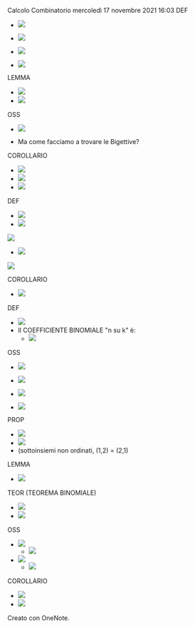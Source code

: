 Calcolo Combinatorio
mercoledì 17 novembre 2021
16:03
DEF

- ![](3ef6c382bb0344d788f760f5747d3385.png)
- ![](e5e912766bba47449ba2ce7fec587c5d.png)
- ![](3770ab56ee46403c91dd2947de942ccc.png)

- ![](b5a40e58d0614f458ee2a9c05cc07589.png)

LEMMA

- ![](fd699b8d811b49f4bc7a5ab4dbe83ba0.png)
- ![](11d8bbd4263a43fba1098fbdc72dda1f.png)

OSS

- ![](89687cfc0a5c43d3a17fe0db38cdf50b.png)

- Ma come facciamo a trovare le Bigettive?

COROLLARIO

- ![](17b58eaac2004eb2bbdae2ccf02f6b4f.png)
- ![](4f9207eb3ca84659a5979ffe8a03e854.png)
- ![](5b4be617fba5417b82066f85f612d61b.png)

DEF

- ![](c08b202a235d427a9c700841226d8579.png)
- ![](7579f3db3dbd4cb98bad85a4de1e0260.png)

![](c7e5599c7e1347a6a62c9a98bb33be41.png)

- ![](ca8313411a304104af4bfe6e86b6d14a.png)

![](5dd6ec6a560d4109800a628e8e746b5b.png)

COROLLARIO

- ![](8a804df68a3d41459f63051f286572ab.png)

DEF

- ![](950e8b5c6c6d4237876a859782639ba5.png)
- Il COEFFICIENTE BINOMIALE "n su k" è:
    - ![](a6c32090626f43c88a13c7417197d99c.png)

OSS

- ![](f2a7207aaa9b44f6a813ec216abf9fa2.png)
- ![](ebee7be1b9d447f9a224c177ac0f702a.png)
- ![](84c1fa0cb04d4dfaaea3944fe89ec64e.png)

- ![](73e062098bc24621821fd5fc2800f7ca.png)

PROP

- ![](a2863a8ab9dd442aa482e4b7378ad71d.png)
- ![](4d7d67512d434081b08af98995de124f.png)
- (sottoinsiemi non ordinati, (1,2) = (2,1)

LEMMA

- ![](750f30b777c34502be31058318806d51.png)

TEOR (TEOREMA BINOMIALE)

- ![](5a6ffbad88f04f5a94bf8db563ef9fe6.png)
- ![](e6d24855ab2741d5aa0418531af9a00d.png)

OSS

- ![](ae41e4f71c32418cb511f8f3d9f35da3.png)
    - ![](260201793ee14c58b45b30a9c35cb549.png)
- ![](7166c30f438048d7bc03c718e65c8480.png)
    - ![](51f98ae3f1c04c4f9bc3bba61f04d52d.png)

COROLLARIO

- ![](f35c4009bd214aa9b714fdc1509257e0.png)
- ![](826f0d9fef43499d9c7aeccdab36b8bb.png)

Creato con OneNote.